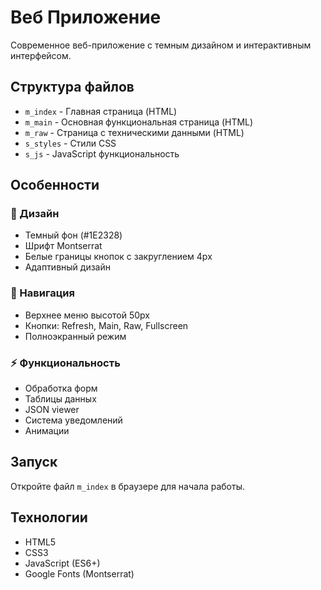 # Веб Приложение

Современное веб-приложение с темным дизайном и интерактивным интерфейсом.

## Структура файлов

- `m_index` - Главная страница (HTML)
- `m_main` - Основная функциональная страница (HTML)
- `m_raw` - Страница с техническими данными (HTML)
- `s_styles` - Стили CSS
- `s_js` - JavaScript функциональность

## Особенности

### 🎨 Дизайн
- Темный фон (#1E2328)
- Шрифт Montserrat
- Белые границы кнопок с закруглением 4px
- Адаптивный дизайн

### 🧭 Навигация
- Верхнее меню высотой 50px
- Кнопки: Refresh, Main, Raw, Fullscreen
- Полноэкранный режим

### ⚡ Функциональность
- Обработка форм
- Таблицы данных
- JSON viewer
- Система уведомлений
- Анимации

## Запуск

Откройте файл `m_index` в браузере для начала работы.

## Технологии

- HTML5
- CSS3
- JavaScript (ES6+)
- Google Fonts (Montserrat)
